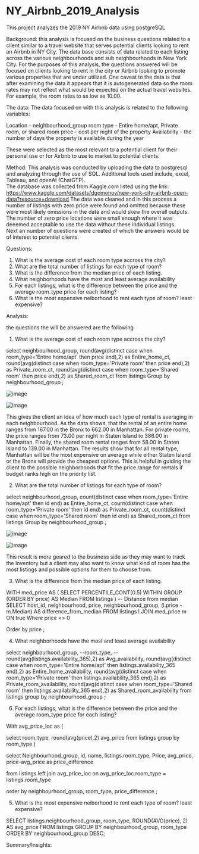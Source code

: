 # NY_Airbnb_2019_Analysis
This project analyzes the 2019 NY Airbnb data using postgreSQL

Background:
this analysis is focused on the business questions related to a client similar to a travel website that serves potential clients looking to rent an Airbnb in NY City.  The data base consists of data related to each listing across the various neighbourhoods and sub neighbourhoods in New York City.  For the purposes of this analysis, the questions answered will be focused on clients looking to rent in the city or Airbnb looking to promote various properties that are under utilized.  One caveat to the data is that after examining the data it appears that it is autogenerated data so the room rates may not reflect what would be expected on the actual travel websites.  For example, the room rates to as low as 10.00.  


The data:
The data focused on with this analysis is related to the following variables:

Location - neighbourhood_group 
room type - Entire home/apt, Private room, or shared room
price - cost per night of the property
Availability - the number of days the property is available during the year

These were selected as the most relevant to a potential client for their personal use or for Airbnb to use to market to potential clients.


Method:
This analysis was conducted by uploading the data to postgresql and analyzing through the use of SQL.  Additional tools used include, excel, Tableau, and openAI (ChatGTP).  
The database was collected from Kaggle.com listed using the link: https://www.kaggle.com/datasets/dgomonov/new-york-city-airbnb-open-data?resource=download 
The data was cleaned and in this process a number of listings with zero price were found and omitted because these were most likely omissions in the data and would skew the overall outputs.  
The number of zero price locations were small enough where it was deeemed acceptable to use the data without these individual listings.  
Next an number of questions were created of which the answers would be of interest to potential clients.



Questions:
1. What is the average cost of each room type accross the city?
2. What are the total number of listings for each type of room?
3. What is the difference from the median price of each listing.
4. What neighborhoods have the most and least average availability
5. For each listings, what is the difference between the price and the average room_type price for each listing?
6. What is the most expensive neiborhood to rent each type of room? least expensive?


Analysis:

the questions the will be answered are the following

1. What is the average cost of each room type accross the city?


select
	neighbourhood_group,
	round(avg(distinct case when room_type='Entire home/apt' then price end),2) as Entire_home_ct,
	round(avg(distinct case when room_type='Private room' then price end),2) as Private_room_ct,
	round(avg(distinct case when room_type='Shared room' then price end),2) as Shared_room_ct
from 
	listings
Group by 
	neighbourhood_group
;


![image](https://github.com/user-attachments/assets/e00e44b0-573b-4d41-8df6-0020231ef2f1)


![image](https://github.com/user-attachments/assets/1768265a-4d53-44cb-ae20-a615d531f20b)



This gives the client an idea of how much each type of rental is averaging in each neighbourhood.  As the data shows, that the rental of an entire home ranges from 167.00 in the Bronx to 662.00 in Manhattan.  For private rooms, the price ranges from 73.00 per night in Staten Island to 386.00 in Manhattan.  Finally, the shared room rental ranges from 58.00 in Staten Island to 139.00 in Manhattan.  The results show that for all rental type, Manhattan will be the most expensive on average while either Staten Island or the Bronx will provide the cheapest options.  This is helpful in guiding the client to the possible neighborhoods that fit the price range for rentals if budget ranks high on the priority list.  



2. What are the total number of listings for each type of room?

select
	neighbourhood_group,
 	count(distinct case when room_type='Entire home/apt' then id end) as Entire_home_ct,
	count(distinct case when room_type='Private room' then id end) as Private_room_ct,
	count(distinct case when room_type='Shared room' then id end) as Shared_room_ct
from 
	listings
Group by 
	neighbourhood_group
;


![image](https://github.com/user-attachments/assets/94987bd6-0e3c-45da-8a14-5cde3dfec1d4)


![image](https://github.com/user-attachments/assets/722bf047-9a3b-4710-9870-fa39f27ec197)


This result is more geared to the business side as they may want to track the inventory but a client may also want to know what kind of room has the most listings and possible options for them to choose from.  

3.  What is the difference from the median price of each listing.


WITH med_price AS (
    SELECT 
        PERCENTILE_CONT(0.5) WITHIN GROUP (ORDER BY price) AS Median
    FROM 
        listings
)
-- Distance from median
SELECT 
	host_id, 
	neighbourhood,
	price,
	neighbourhood_group,
    (l.price - m.Median) AS difference_from_median
FROM 
    listings l
JOIN 
    med_price m ON true
Where
	price <> 0
	
Order by 
	price 
	;



4.  What neighborhoods have the most and least average availability

select 
	neighbourhood_group,
	--room_type,
	--round(avg(listings.availability_365),2) as Avg_availability,
	round(avg(distinct case when room_type='Entire home/apt' then listings.availability_365 end),2) as Entire_home_availability,
	round(avg(distinct case when room_type='Private room' then listings.availability_365 end),2) as Private_room_availability,
	round(avg(distinct case when room_type='Shared room' then listings.availability_365 end),2) as Shared_room_availability
from 
	listings
group by
	neighbourhood_group
;




6.  For each listings, what is the difference between the price and the average room_type price for each listing?


With avg_price_loc as (

select
	room_type,
	round(avg(price),2) avg_price
from 
	listings
group by
	room_type 
)

select 
	Neighbourhood_group,
	id,
	name,
	listings.room_type,
	Price,
	avg_price,
	price-avg_price as price_difference
	
from 
	listings
left join 
avg_price_loc on avg_price_loc.room_type = listings.room_type

order by 
	neighbourhood_group,
	room_type,
	price_difference
;
	


5.  What is the most expensive neiborhood to rent each type of room? least expensive?

SELECT 
	listings.neighbourhood_group,
	room_type,
	ROUND(AVG(price), 2) AS avg_price
FROM 
	listings
GROUP BY 
	neighbourhood_group,
	room_type
ORDER BY 
    neighbourhood_group DESC;


Summary/Insights:







